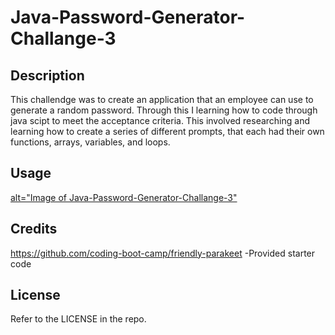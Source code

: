 # Java-Password-Generator-Challange-3

## Description
This challendge was to create an application that an employee can use to generate a random password. Through this I learning how to code through java scipt to meet the acceptance criteria. This involved researching and learning how to create a series of different prompts, that each had their own functions, arrays, variables, and loops. 

## Usage

<a href="https://mardyyy.github.io/Martins-Java-Password-Generator-Challange-3/"> alt="Image of Java-Password-Generator-Challange-3"</a>

## Credits

https://github.com/coding-boot-camp/friendly-parakeet
  -Provided starter code

## License

Refer to the LICENSE in the repo.